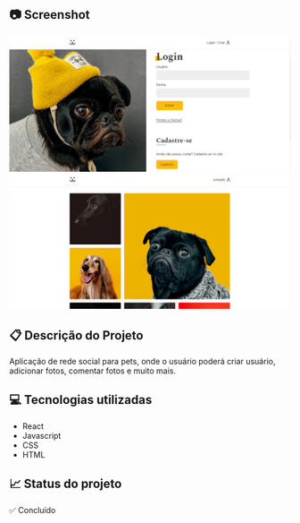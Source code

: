 ## 📷 Screenshot
![Screenshot](https://github.com/eri-prado/rede-social-dogs/blob/main/public/Capturar2.PNG?raw=true)
![Screenshot](https://github.com/eri-prado/rede-social-dogs/blob/main/public/Capturar.PNG?raw=true)
## 📋 Descrição do Projeto
Aplicação de rede social para pets, onde o usuário poderá criar usuário, adicionar fotos, comentar fotos e muito mais. 

## 💻 Tecnologias utilizadas
- React
- Javascript
- CSS
- HTML

## 📈 Status do projeto
✅ Concluído
<!-- 🛠 Em construção -->

